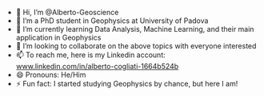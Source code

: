 - 👋 Hi, I’m @Alberto-Geoscience
- 👀 I’m a PhD student in Geophysics at University of Padova
- 🌱 I’m currently learning Data Analysis, Machine Learning, and their main application in Geophysics 
- 💞️ I’m looking to collaborate on the above topics with everyone interested 
- 📫 To reach me, here is my Linkedin account: www.linkedin.com/in/alberto-cogliati-1664b524b
- 😄 Pronouns: He/Him
- ⚡ Fun fact: I started studying Geophysics by chance, but here I am!

<!---
Alberto-Geoscience/Alberto-Geoscience is a ✨ special ✨ repository because its `README.md` (this file) appears on your GitHub profile.
You can click the Preview link to take a look at your changes.
--->
